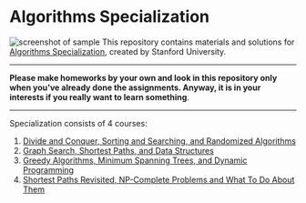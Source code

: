 # Algorithms Specialization
![screenshot of sample](https://lagunita.stanford.edu/asset-v1:Engineering+Algorithms1+SelfPaced+type@asset+block@algs.jpg)
This repository contains materials and solutions for [Algorithms Specialization](https://www.coursera.org/specializations/algorithms), created by Stanford University.
*** 
**Please make homeworks by your own and look in this repository only when you've already done the assignments. Anyway, it is in your interests if you really want to learn something**.
*** 
Specialization consists of 4 courses:
1. [Divide and Conquer, Sorting and Searching, and Randomized Algorithms](https://github.com/MLunov/Algorithms-Specialization-Stanford/tree/master/1-4%20Divide%20and%20Conquer%2C%20Sorting%20and%20Searching%2C%20and%20Randomized%20Algorithms)
2. [Graph Search, Shortest Paths, and Data Structures](https://github.com/MLunov/Algorithms-Specialization-Stanford/tree/master/2-4%20Graph%20Search%2C%20Shortest%20Paths%2C%20and%20Data%20Structures)
3. [Greedy Algorithms, Minimum Spanning Trees, and Dynamic Programming]()
4. [Shortest Paths Revisited, NP-Complete Problems and What To Do About Them]()
